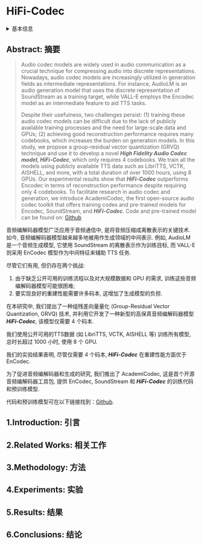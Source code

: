 # HiFi-Codec

<details>
<summary>基本信息</summary>

- 标题: HiFi-Codec: Group-residual Vector quantization for High Fidelity Audio Codec
- 作者:
  - 01. 杨东超 (Dongchao Yang) - 北京大学
  - 02. Songxiang Liu - 腾讯 AI Lab
  - 03. 黄融杰 (Rongjie Huang) - 浙江大学
  - 04. Jinchuan Tian - 北京大学
  - 05. Chao Weng - 腾讯 AI Lab
  - 06. Yuexian Zou - 北京大学
- 机构:
  - 01. 北京大学 03/06
  - 02. 腾讯 AI Lab 02/06
  - 03. 浙江大学 01/06
- 时间:
  - 预印时间: 2023.05.04 ArXiv v1
  - 预印时间: 2023.05.07 ArXiv v2
  - 更新笔记: 2024.09.05
- 发表:
  - 期刊/会议 
- 链接:
  - [ArXiv](https://arxiv.org/abs/2305.02765)
  - [DOI]()
  - [Github](https://github.com/yangdongchao/AcademiCodec)
  - [Demo]()
  - [Scholar](https://scholar.google.com/scholar?cluster=16848014406171770614)
- 标签:
- 页数: ?
- 引用: ?
- 被引: 56
- 数据:
  - ? 
- 对比:
  - ?
- 复现:
  - ?

</details>

## Abstract: 摘要

> Audio codec models are widely used in audio communication as a crucial technique for compressing audio into discrete representations. 
> Nowadays, audio codec models are increasingly utilized in generation fields as intermediate representations. 
> For instance, AudioLM is an audio generation model that uses the discrete representation of SoundStream as a training target, while VALL-E employs the Encodec model as an intermediate feature to aid TTS tasks. 
> 
> Despite their usefulness, two challenges persist: (1) training these audio codec models can be difficult due to the lack of publicly available training processes and the need for large-scale data and GPUs; (2) achieving good reconstruction performance requires many codebooks, which increases the burden on generation models. 
> In this study, we propose a group-residual vector quantization (GRVQ) technique and use it to develop a novel ***High Fidelity Audio Codec model, HiFi-Codec***, which only requires 4 codebooks. 
> We train all the models using publicly available TTS data such as LibriTTS, VCTK, AISHELL, and more, with a total duration of over 1000 hours, using 8 GPUs. 
> Our experimental results show that ***HiFi-Codec*** outperforms Encodec in terms of reconstruction performance despite requiring only 4 codebooks. 
> To facilitate research in audio codec and generation, we introduce AcademiCodec, the first open-source audio codec toolkit that offers training codes and pre-trained models for Encodec, SoundStream, and ***HiFi-Codec***. 
> Code and pre-trained model can be found on: [Github](https://github.com/yangdongchao/AcademiCodec)

音频编解码器模型广泛应用于音频通信中, 是将音频压缩成离散表示的关键技术. 
如今, 音频编解码器模型越来越多地被用作生成领域的中间表示. 
例如, AudioLM 是一个音频生成模型, 它使用 SoundStream 的离散表示作为训练目标, 而 VALL-E 则采用 EnCodec 模型作为中间特征来辅助 TTS 任务. 

尽管它们有用, 但仍存在两个挑战:
1. 由于缺乏公开可用的训练流程以及对大规模数据和 GPU 的需求, 训练这些音频编解码器模型可能很困难;
2. 要实现良好的重建性能需要许多码本, 这增加了生成模型的负担. 

在本研究中, 我们提出了一种组残差向量量化 (Group-Residual Vector Quantization, GRVQ) 技术, 并利用它开发了一种新型的高保真音频编解码器模型 ***HiFi-Codec***, 该模型仅需要 4 个码本. 

我们使用公开可用的TTS数据 (如 LibriTTS, VCTK, AISHELL 等) 训练所有模型, 总时长超过 1000 小时, 使用 8 个 GPU. 

我们的实验结果表明, 尽管仅需要 4 个码本, ***HiFi-Codec*** 在重建性能方面优于 EnCodec. 

为了促进音频编解码器和生成的研究, 我们推出了 AcademiCodec, 这是首个开源音频编解码器工具包, 提供 EnCodec, SoundStream 和 ***HiFi-Codec*** 的训练代码和预训练模型. 

代码和预训练模型可在以下链接找到：[Github](https://github.com/yangdongchao/AcademiCodec). 

## 1.Introduction: 引言

## 2.Related Works: 相关工作

## 3.Methodology: 方法

## 4.Experiments: 实验

## 5.Results: 结果

## 6.Conclusions: 结论